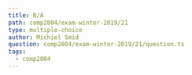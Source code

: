 ```yaml
---
title: N/A
path: comp2804/exam-winter-2019/21
type: multiple-choice
author: Michiel Smid
question: comp2804/exam-winter-2019/21/question.ts
tags:
  - comp2804
---
```

